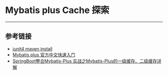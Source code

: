 # Mybatis plus Cache 探索
***

## 参考链接
- [junit4 maven install](https://github.com/junit-team/junit4/wiki/Download-and-Install)
- [Mybatis plus 官方中文快速入门](https://baomidou.com/guide/quick-start.html#%E5%BC%80%E5%A7%8B%E4%BD%BF%E7%94%A8)
- [SpringBoot整合Mybatis-Plus 实战之Mybatis-Plus的一级缓存、二级缓存详解](https://juejin.cn/post/6902278477626474504)